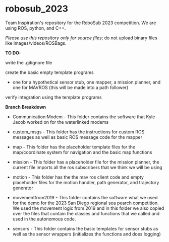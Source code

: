 # robosub_2023
Team Inspiration's repository for the RoboSub 2023 competition. We are using ROS, python, and C++.

*Please use this repository only for source files*; do not upload binary files like images/videos/ROSBags.

**TO DO:**

write the .gitignore file

create the basic empty template programs 
- one for a hypothetical sensor stub, one mapper, a mission planner, and one for MAVROS (this will be made into a path follower)

verify integration using the template programs



**Branch Breakdown**

- Communication:Modem - This folder contains the software that Kyle Jacob worked on for the waterlinked modems 

- custom_msgs - This folder has the instructions for custom ROS messages as well as basic ROS message code for the mapper

- map - This folder has the placeholder template files for the map/coordinate system for navigation and the basic map functions

- mission - This folder has a placeholder file for the mission planner, the current file imports all the ros subscribers that we think we will be using

- motion - This folder has the the mav ros client code and empty placeholder files for the motion handler, path generator, and trajectory generator

- movementfrom2019 - This folder contains the software what we used for the demo for the 2023 San Diego regional sea pearch competition. We used the movement logic from 2019 and in this folder we also copied over the files that contain the classes and functions that we called and used in the autonomous code.

- sensors - This folder contains the basic templates for sensor stubs as well as the sensor wrappers (initializes the functions and does logging)
